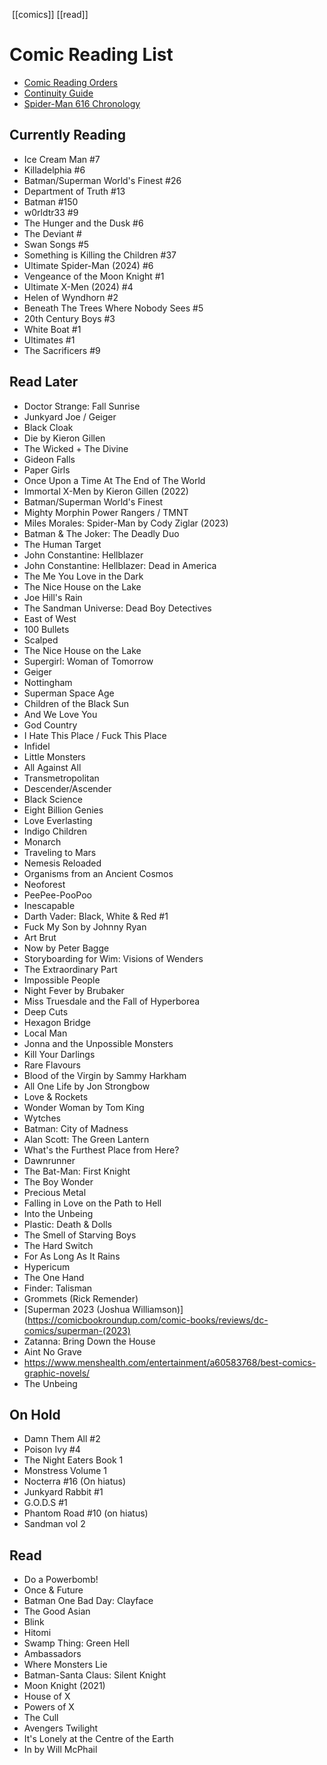  [[comics]] [[read]]
# Comic Reading List
- [Comic Reading Orders](https://comicbookreadingorders.com/)
- [Continuity Guide](https://www.continuityguide.net)
- [Spider-Man 616 Chronology](https://docs.google.com/spreadsheets/d/1z_Ug8gASt3NFLDSXKn7-XOuPLhbemez55798BRL7t-k)
## Currently Reading
- Ice Cream Man #7
- Killadelphia #6
- Batman/Superman World's Finest #26
- Department of Truth #13
- Batman #150
- w0rldtr33 #9
- The Hunger and the Dusk #6
- The Deviant #
- Swan Songs #5
- Something is Killing the Children #37
- Ultimate Spider-Man (2024) #6
- Vengeance of the Moon Knight #1
- Ultimate X-Men (2024) #4
- Helen of Wyndhorn #2
- Beneath The Trees Where Nobody Sees #5
- 20th Century Boys #3
- White Boat #1
- Ultimates #1
- The Sacrificers #9
## Read Later
- Doctor Strange: Fall Sunrise
- Junkyard Joe / Geiger
- Black Cloak
- Die by Kieron Gillen
- The Wicked + The Divine
- Gideon Falls
- Paper Girls
- Once Upon a Time At The End of The World
- Immortal X-Men by Kieron Gillen (2022)
- Batman/Superman World's Finest
- Mighty Morphin Power Rangers / TMNT
- Miles Morales: Spider-Man by Cody Ziglar (2023)
- Batman & The Joker: The Deadly Duo
- The Human Target
- John Constantine: Hellblazer
- John Constantine: Hellblazer: Dead in America
- The Me You Love in the Dark
- The Nice House on the Lake
- Joe Hill's Rain
- The Sandman Universe: Dead Boy Detectives
- East of West
- 100 Bullets
- Scalped
- The Nice House on the Lake
- Supergirl: Woman of Tomorrow
- Geiger
- Nottingham
- Superman Space Age
- Children of the Black Sun
- And We Love You
- God Country
- I Hate This Place / Fuck This Place
- Infidel
- Little Monsters
- All Against All
- Transmetropolitan
- Descender/Ascender
- Black Science
- Eight Billion Genies
- Love Everlasting
- Indigo Children
- Monarch
- Traveling to Mars
- Nemesis Reloaded
- Organisms from an Ancient Cosmos
- Neoforest
- PeePee-PooPoo
- Inescapable
- Darth Vader: Black, White & Red #1
- Fuck My Son by Johnny Ryan
- Art Brut
- Now by Peter Bagge
- Storyboarding for Wim: Visions of Wenders
- The Extraordinary Part
- Impossible People
- Night Fever by Brubaker
- Miss Truesdale and the Fall of Hyperborea
- Deep Cuts
- Hexagon Bridge
- Local Man
- Jonna and the Unpossible Monsters
- Kill Your Darlings
- Rare Flavours
- Blood of the Virgin by Sammy Harkham
- All One Life by Jon Strongbow
- Love & Rockets
- Wonder Woman by Tom King
- Wytches
- Batman: City of Madness
- Alan Scott: The Green Lantern
- What's the Furthest Place from Here?
- Dawnrunner
- The Bat-Man: First Knight
- The Boy Wonder
- Precious Metal
- Falling in Love on the Path to Hell
- Into the Unbeing
- Plastic: Death & Dolls
- The Smell of Starving Boys
- The Hard Switch
- For As Long As It Rains
- Hypericum
- The One Hand
- Finder: Talisman
- Grommets (Rick Remender)
- [Superman 2023 (Joshua Williamson)](https://comicbookroundup.com/comic-books/reviews/dc-comics/superman-(2023)
- Zatanna: Bring Down the House
- Aint No Grave
- https://www.menshealth.com/entertainment/a60583768/best-comics-graphic-novels/
- The Unbeing
## On Hold
- Damn Them All #2
- Poison Ivy #4
- The Night Eaters Book 1
- Monstress Volume 1
- Nocterra #16 (On hiatus)
- Junkyard Rabbit #1
- G.O.D.S #1
- Phantom Road #10 (on hiatus)
- Sandman vol 2
## Read
- Do a Powerbomb!
- Once & Future
- Batman One Bad Day: Clayface
- The Good Asian
- Blink
- Hitomi
- Swamp Thing: Green Hell
- Ambassadors
- Where Monsters Lie
- Batman-Santa Claus: Silent Knight
-  Moon Knight (2021)
- House of X
- Powers of X
- The Cull
- Avengers Twilight
- It's Lonely at the Centre of the Earth
- In by Will McPhail